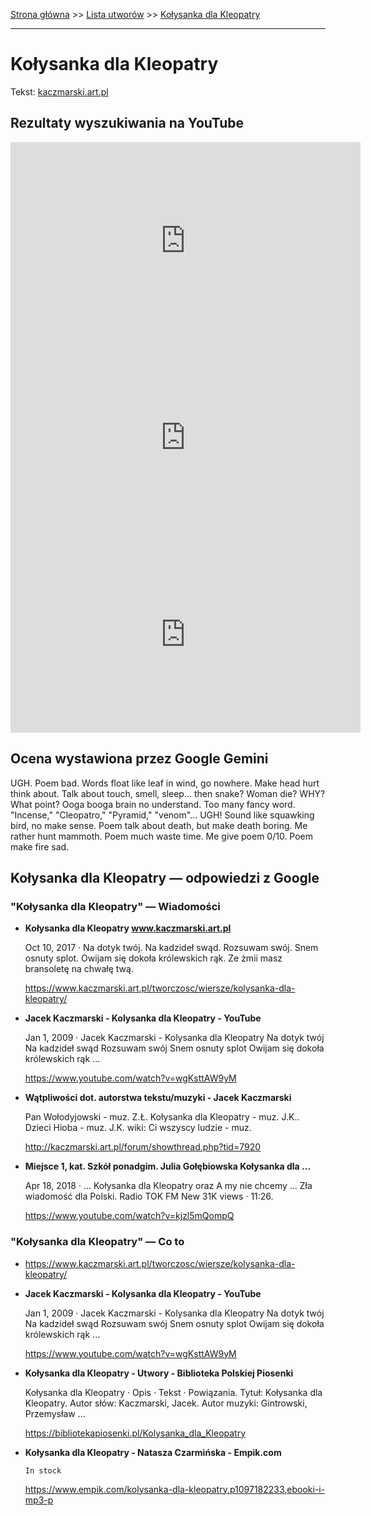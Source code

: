 [Strona główna](../index.md) >> [Lista utworów](../list.md) >> [Kołysanka dla Kleopatry](226.md)

---

# Kołysanka dla Kleopatry

Tekst: [kaczmarski.art.pl](https://www.kaczmarski.art.pl/tworczosc/wiersze/kolysanka-dla-kleopatry/)

## Rezultaty wyszukiwania na YouTube

<iframe width="560" height="315" src="https://www.youtube.com/embed/wgKsttAW9yM?si=IdontcarewhotheIRSsendsImnotpayingtaxes" title="YouTube video player" frameborder="0" allow="accelerometer; autoplay; clipboard-write; encrypted-media; gyroscope; picture-in-picture; web-share" referrerpolicy="strict-origin-when-cross-origin" allowfullscreen></iframe>

<iframe width="560" height="315" src="https://www.youtube.com/embed/9UFQh4tIVz4?si=IdontcarewhotheIRSsendsImnotpayingtaxes" title="YouTube video player" frameborder="0" allow="accelerometer; autoplay; clipboard-write; encrypted-media; gyroscope; picture-in-picture; web-share" referrerpolicy="strict-origin-when-cross-origin" allowfullscreen></iframe>

<iframe width="560" height="315" src="https://www.youtube.com/embed/DBoTrwA5nh4?si=IdontcarewhotheIRSsendsImnotpayingtaxes" title="YouTube video player" frameborder="0" allow="accelerometer; autoplay; clipboard-write; encrypted-media; gyroscope; picture-in-picture; web-share" referrerpolicy="strict-origin-when-cross-origin" allowfullscreen></iframe>

## Ocena wystawiona przez Google Gemini

UGH. Poem bad. Words float like leaf in wind, go nowhere. Make head hurt think about. Talk about touch, smell, sleep... then snake? Woman die? WHY? What point? Ooga booga brain no understand. Too many fancy word. "Incense," "Cleopatro," "Pyramid," "venom"... UGH! Sound like squawking bird, no make sense. Poem talk about death, but make death boring. Me rather hunt mammoth. Poem much waste time. Me give poem 0/10. Poem make fire sad. 


## Kołysanka dla Kleopatry — odpowiedzi z Google

### "Kołysanka dla Kleopatry" — Wiadomości

- **Kołysanka dla Kleopatry www.kaczmarski.art.pl**

    Oct 10, 2017  ·  Na dotyk twój. Na kadzideł swąd. Rozsuwam swój. Snem osnuty splot. Owijam się dokoła królewskich rąk. Ze żmii masz bransoletę na chwałę twą. 

   <https://www.kaczmarski.art.pl/tworczosc/wiersze/kolysanka-dla-kleopatry/>
- **Jacek Kaczmarski - Kolysanka dla Kleopatry - YouTube**

    Jan 1, 2009  ·  Jacek Kaczmarski - Kolysanka dla Kleopatry Na dotyk twój Na kadzideł swąd Rozsuwam swój Snem osnuty splot Owijam się dokoła królewskich rąk ... 

   <https://www.youtube.com/watch?v=wgKsttAW9yM>
- **Wątpliwości dot. autorstwa tekstu/muzyki - Jacek Kaczmarski**

    Pan Wołodyjowski - muz. Z.Ł. Kołysanka dla Kleopatry - muz. J.K.. Dzieci Hioba - muz. J.K. wiki: Ci wszyscy ludzie - muz. 

   <http://kaczmarski.art.pl/forum/showthread.php?tid=7920>
- **Miejsce 1, kat. Szkół ponadgim. Julia Gołębiowska Kołysanka dla ...**

    Apr 18, 2018  ·  ... Kołysanka dla Kleopatry oraz A my nie chcemy ... Zła wiadomość dla Polski. Radio TOK FM New 31K views · 11:26. 

   <https://www.youtube.com/watch?v=kjzl5mQompQ>

### "Kołysanka dla Kleopatry" — Co to

- <https://www.kaczmarski.art.pl/tworczosc/wiersze/kolysanka-dla-kleopatry/>
- **Jacek Kaczmarski - Kolysanka dla Kleopatry - YouTube**

    Jan 1, 2009  ·  Jacek Kaczmarski - Kolysanka dla Kleopatry Na dotyk twój Na kadzideł swąd Rozsuwam swój Snem osnuty splot Owijam się dokoła królewskich rąk ... 

   <https://www.youtube.com/watch?v=wgKsttAW9yM>
- **Kołysanka dla Kleopatry - Utwory - Biblioteka Polskiej Piosenki**

    Kołysanka dla Kleopatry · Opis · Tekst · Powiązania. Tytuł: Kołysanka dla Kleopatry. Autor słów: Kaczmarski, Jacek. Autor muzyki: Gintrowski, Przemysław ... 

   <https://bibliotekapiosenki.pl/Kolysanka_dla_Kleopatry>
- **Kołysanka dla Kleopatry - Natasza Czarmińska - Empik.com**

      In stock 

   <https://www.empik.com/kolysanka-dla-kleopatry,p1097182233,ebooki-i-mp3-p>

